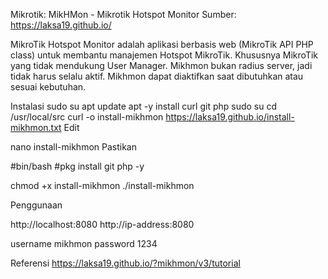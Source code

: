 Mikrotik: MikHMon - Mikrotik Hotspot Monitor
Sumber: https://laksa19.github.io/

MikroTik Hotspot Monitor adalah aplikasi berbasis web (MikroTik API PHP class) untuk membantu manajemen Hotspot MikroTik. Khususnya MikroTik yang tidak mendukung User Manager. Mikhmon bukan radius server, jadi tidak harus selalu aktif. Mikhmon dapat diaktifkan saat dibutuhkan atau sesuai kebutuhan.

Instalasi
sudo su
apt update
apt -y install curl git php
sudo su
cd /usr/local/src
curl -o install-mikhmon https://laksa19.github.io/install-mikhmon.txt
Edit

nano install-mikhmon
Pastikan

#bin/bash
#pkg install git php -y


chmod +x install-mikhmon
./install-mikhmon

Penggunaan

http://localhost:8080
http://ip-address:8080

username mikhmon
password 1234

Referensi
https://laksa19.github.io/?mikhmon/v3/tutorial
